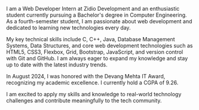 I am a Web Developer Intern at Zidio Development and an enthusiastic student currently pursuing a Bachelor's degree in Computer Engineering. As a fourth-semester student, I am passionate about web development and dedicated to learning new technologies every day.

My key technical skills include C, C++, Java, Database Management Systems, Data Structures, and core web development technologies such as HTML5, CSS3, Flexbox, Grid, Bootstrap, JavaScript, and version control with Git and GitHub. I am always eager to expand my knowledge and stay up to date with the latest industry trends.

In August 2024, I was honored with the Devang Mehta IT Award, recognizing my academic excellence. I currently hold a CGPA of 9.26.

I am excited to apply my skills and knowledge to real-world technology challenges and contribute meaningfully to the tech community.
